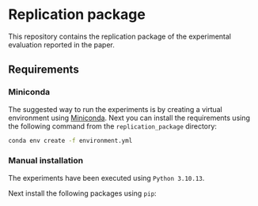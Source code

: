 # Replication package

This repository contains the replication package of the experimental evaluation reported in the paper.

## Requirements

### Miniconda

The suggested way to run the experiments is by creating a virtual environment using [Miniconda](https://docs.anaconda.com/free/miniconda/index.html). Next you can install the requirements using the following command from the `replication_package` directory:

```bash
conda env create -f environment.yml
```

### Manual installation

The experiments have been executed using `Python 3.10.13`.

Next install the following packages using `pip`:

```bash

